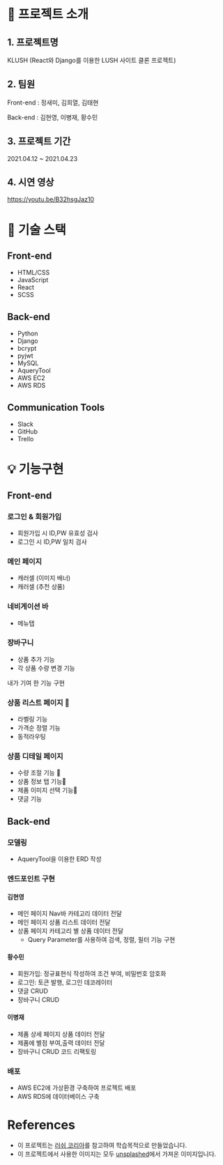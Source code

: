 # 🚀 프로젝트 소개

## 1. 프로젝트명
KLUSH (React와 Django를 이용한 LUSH 사이트 클론 프로젝트)

## 2. 팀원

Front-end
: 정새미, 김희열, 김태현

Back-end
: 김현영, 이병재, 황수민

## 3. 프로젝트 기간
2021.04.12 ~ 2021.04.23

## 4. 시연 영상
https://youtu.be/B32hsgJaz10

# 🎯 기술 스택

## Front-end
* HTML/CSS
* JavaScript
* React
* SCSS

## Back-end
* Python 
* Django
* bcrypt
* pyjwt
* MySQL
* AqueryTool
* AWS EC2
* AWS RDS

## Communication Tools
* Slack
* GitHub
* Trello

# 💡 기능구현

## Front-end

### 로그인 & 회원가입
* 회원가입 시 ID,PW 유효성 검사
* 로그인 시 ID,PW 일치 검사

### 메인 페이지 
* 캐러셀 (이미지 배너)
* 캐러셀 (추천 상품)

### 네비게이션 바 
* 메뉴탭

### 장바구니 
* 상품 추가 기능
* 각 상품 수량 변경 기능

내가 기여 한 기능 구현

### 상품 리스트 페이지 🌈
* 라벨링 기능
* 가격순 정렬 기능
* 동적라우팅

### 상품 디테일 페이지 
* 수량 조절 기능 🌈
* 상품 정보 탭 기능🌈
* 제품 이미지 선택 기능🌈
* 댓글 기능

## Back-end

### 모델링
- AqueryTool을 이용한 ERD 작성

### 엔드포인트 구현

#### 김현영
- 메인 페이지 Nav바 카테고리 데이터 전달 
- 메인 페이지 상품 리스트 데이터 전달  
- 상품 페이지 카테고리 별 상품 데이터 전달
  - Query Parameter를 사용하여 검색, 정렬, 필터 기능 구현

#### 황수민
- 회원가입: 정규표현식 작성하여 조건 부여, 비밀번호 암호화
- 로그인: 토큰 발행, 로그인 데코레이터
- 댓글 CRUD
- 장바구니 CRUD

#### 이병재
- 제품 상세 페이지 상품 데이터 전달
- 제품에 별점 부여,출력 데이터 전달
- 장바구니 CRUD 코드 리팩토링

### 배포
- AWS EC2에 가상환경 구축하여 프로젝트 배포
- AWS RDS에 데이터베이스 구축

# References
- 이 프로젝트는 [러쉬 코리아](https://lush.co.kr/main/index.php)를 참고하여 학습목적으로 만들었습니다.
- 이 프로젝트에서 사용한 이미지는 모두 [unsplashed](https://unsplash.com/)에서 가져온 이미지입니다.

